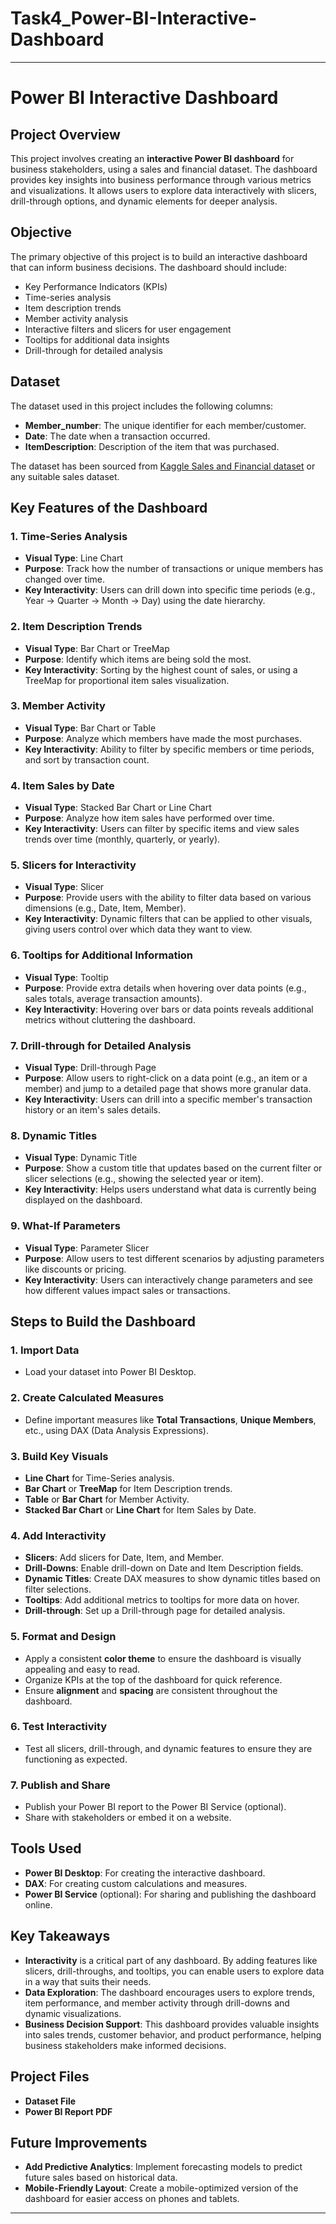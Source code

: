 # Task4_Power-BI-Interactive-Dashboard

---

# Power BI Interactive Dashboard

## Project Overview
This project involves creating an **interactive Power BI dashboard** for business stakeholders, using a sales and financial dataset. The dashboard provides key insights into business performance through various metrics and visualizations. It allows users to explore data interactively with slicers, drill-through options, and dynamic elements for deeper analysis.

## Objective
The primary objective of this project is to build an interactive dashboard that can inform business decisions. The dashboard should include:
- Key Performance Indicators (KPIs)
- Time-series analysis
- Item description trends
- Member activity analysis
- Interactive filters and slicers for user engagement
- Tooltips for additional data insights
- Drill-through for detailed analysis

## Dataset
The dataset used in this project includes the following columns:
- **Member_number**: The unique identifier for each member/customer.
- **Date**: The date when a transaction occurred.
- **ItemDescription**: Description of the item that was purchased.

The dataset has been sourced from [Kaggle Sales and Financial dataset](https://www.kaggle.com/) or any suitable sales dataset.

## Key Features of the Dashboard

### 1. **Time-Series Analysis**
- **Visual Type**: Line Chart
- **Purpose**: Track how the number of transactions or unique members has changed over time.
- **Key Interactivity**: Users can drill down into specific time periods (e.g., Year → Quarter → Month → Day) using the date hierarchy.

### 2. **Item Description Trends**
- **Visual Type**: Bar Chart or TreeMap
- **Purpose**: Identify which items are being sold the most.
- **Key Interactivity**: Sorting by the highest count of sales, or using a TreeMap for proportional item sales visualization.

### 3. **Member Activity**
- **Visual Type**: Bar Chart or Table
- **Purpose**: Analyze which members have made the most purchases.
- **Key Interactivity**: Ability to filter by specific members or time periods, and sort by transaction count.

### 4. **Item Sales by Date**
- **Visual Type**: Stacked Bar Chart or Line Chart
- **Purpose**: Analyze how item sales have performed over time.
- **Key Interactivity**: Users can filter by specific items and view sales trends over time (monthly, quarterly, or yearly).

### 5. **Slicers for Interactivity**
- **Visual Type**: Slicer
- **Purpose**: Provide users with the ability to filter data based on various dimensions (e.g., Date, Item, Member).
- **Key Interactivity**: Dynamic filters that can be applied to other visuals, giving users control over which data they want to view.

### 6. **Tooltips for Additional Information**
- **Visual Type**: Tooltip
- **Purpose**: Provide extra details when hovering over data points (e.g., sales totals, average transaction amounts).
- **Key Interactivity**: Hovering over bars or data points reveals additional metrics without cluttering the dashboard.

### 7. **Drill-through for Detailed Analysis**
- **Visual Type**: Drill-through Page
- **Purpose**: Allow users to right-click on a data point (e.g., an item or a member) and jump to a detailed page that shows more granular data.
- **Key Interactivity**: Users can drill into a specific member's transaction history or an item's sales details.

### 8. **Dynamic Titles**
- **Visual Type**: Dynamic Title
- **Purpose**: Show a custom title that updates based on the current filter or slicer selections (e.g., showing the selected year or item).
- **Key Interactivity**: Helps users understand what data is currently being displayed on the dashboard.

### 9. **What-If Parameters**
- **Visual Type**: Parameter Slicer
- **Purpose**: Allow users to test different scenarios by adjusting parameters like discounts or pricing.
- **Key Interactivity**: Users can interactively change parameters and see how different values impact sales or transactions.

## Steps to Build the Dashboard

### 1. **Import Data**
- Load your dataset into Power BI Desktop.

### 2. **Create Calculated Measures**
- Define important measures like **Total Transactions**, **Unique Members**, etc., using DAX (Data Analysis Expressions).

### 3. **Build Key Visuals**
- **Line Chart** for Time-Series analysis.
- **Bar Chart** or **TreeMap** for Item Description trends.
- **Table** or **Bar Chart** for Member Activity.
- **Stacked Bar Chart** or **Line Chart** for Item Sales by Date.

### 4. **Add Interactivity**
- **Slicers**: Add slicers for Date, Item, and Member.
- **Drill-Downs**: Enable drill-down on Date and Item Description fields.
- **Dynamic Titles**: Create DAX measures to show dynamic titles based on filter selections.
- **Tooltips**: Add additional metrics to tooltips for more data on hover.
- **Drill-through**: Set up a Drill-through page for detailed analysis.

### 5. **Format and Design**
- Apply a consistent **color theme** to ensure the dashboard is visually appealing and easy to read.
- Organize KPIs at the top of the dashboard for quick reference.
- Ensure **alignment** and **spacing** are consistent throughout the dashboard.

### 6. **Test Interactivity**
- Test all slicers, drill-through, and dynamic features to ensure they are functioning as expected.

### 7. **Publish and Share**
- Publish your Power BI report to the Power BI Service (optional).
- Share with stakeholders or embed it on a website.

## Tools Used
- **Power BI Desktop**: For creating the interactive dashboard.
- **DAX**: For creating custom calculations and measures.
- **Power BI Service** (optional): For sharing and publishing the dashboard online.

## Key Takeaways
- **Interactivity** is a critical part of any dashboard. By adding features like slicers, drill-throughs, and tooltips, you can enable users to explore data in a way that suits their needs.
- **Data Exploration**: The dashboard encourages users to explore trends, item performance, and member activity through drill-downs and dynamic visualizations.
- **Business Decision Support**: This dashboard provides valuable insights into sales trends, customer behavior, and product performance, helping business stakeholders make informed decisions.

## Project Files

- **Dataset  File**
- **Power BI Report PDF**

## Future Improvements
- **Add Predictive Analytics**: Implement forecasting models to predict future sales based on historical data.
- **Mobile-Friendly Layout**: Create a mobile-optimized version of the dashboard for easier access on phones and tablets.

---

